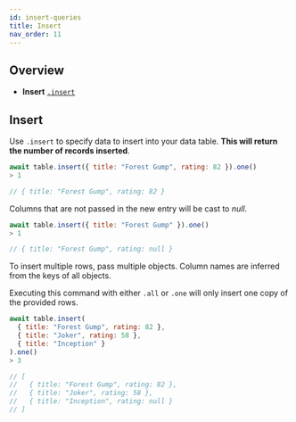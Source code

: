 ```yaml
---
id: insert-queries
title: Insert
nav_order: 11
---
```


## Overview

* **Insert** [`.insert`](#insert)

## Insert

Use `.insert` to specify data to insert into your data table. **This will return the number of records inserted**.

```js
await table.insert({ title: "Forest Gump", rating: 82 }).one()
> 1

// { title: "Forest Gump", rating: 82 }
```

Columns that are not passed in the new entry will be cast to *null*.

```js
await table.insert({ title: "Forest Gump" }).one()
> 1

// { title: "Forest Gump", rating: null }
```

To insert multiple rows, pass multiple objects. Column names are inferred from the keys of all objects.

Executing this command with either `.all` or `.one` will only insert one copy of the provided rows.

```js
await table.insert(
  { title: "Forest Gump", rating: 82 },
  { title: "Joker", rating: 58 },
  { title: "Inception" }
).one()
> 3

// [
//   { title: "Forest Gump", rating: 82 },
//   { title: "Joker", rating: 58 },
//   { title: "Inception", rating: null }
// ]
```
